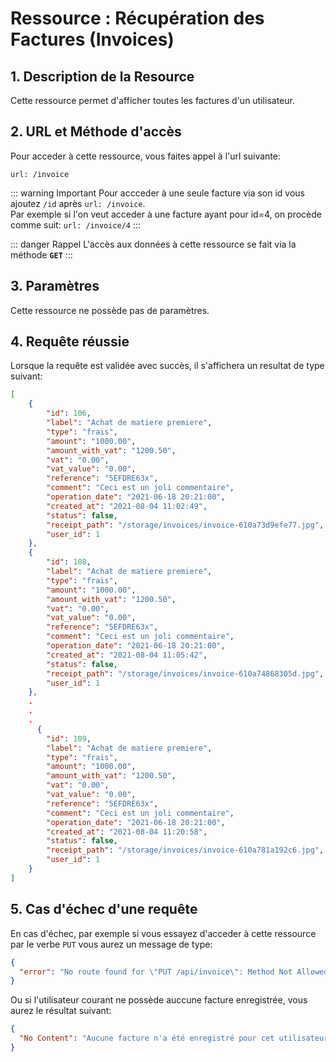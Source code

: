 # Ressource : Récupération des Factures (Invoices)

## 1. Description de la Resource

Cette ressource permet d'afficher toutes les factures d'un utilisateur.

## 2. URL et Méthode d'accès

Pour acceder à cette ressource, vous faites appel à l'url suivante:

```
url: /invoice
```

::: warning Important
Pour accceder à une seule facture via son id vous ajoutez `/id` après `url: /invoice`. <br>
Par exemple si l'on veut acceder à une facture ayant pour id=4, on procède comme suit:
`url: /invoice/4`
:::

::: danger Rappel
L'accès aux données à cette ressource se fait via la méthode **`GET`**
:::

## 3. Paramètres

Cette ressource ne possède pas de paramètres.

## 4. Requête réussie

Lorsque la requête est validée avec succès, il s'affichera un resultat de type suivant:

```json
[
    {
        "id": 106,
        "label": "Achat de matiere premiere",
        "type": "frais",
        "amount": "1000.00",
        "amount_with_vat": "1200.50",
        "vat": "0.00",
        "vat_value": "0.00",
        "reference": "5EFDRE63x",
        "comment": "Ceci est un joli commentaire",
        "operation_date": "2021-06-18 20:21:00",
        "created_at": "2021-08-04 11:02:49",
        "status": false,
        "receipt_path": "/storage/invoices/invoice-610a73d9efe77.jpg",
        "user_id": 1
    },
    {
        "id": 108,
        "label": "Achat de matiere premiere",
        "type": "frais",
        "amount": "1000.00",
        "amount_with_vat": "1200.50",
        "vat": "0.00",
        "vat_value": "0.00",
        "reference": "5EFDRE63x",
        "comment": "Ceci est un joli commentaire",
        "operation_date": "2021-06-18 20:21:00",
        "created_at": "2021-08-04 11:05:42",
        "status": false,
        "receipt_path": "/storage/invoices/invoice-610a74868305d.jpg",
        "user_id": 1
    },
    .
    .
    .
      {
        "id": 109,
        "label": "Achat de matiere premiere",
        "type": "frais",
        "amount": "1000.00",
        "amount_with_vat": "1200.50",
        "vat": "0.00",
        "vat_value": "0.00",
        "reference": "5EFDRE63x",
        "comment": "Ceci est un joli commentaire",
        "operation_date": "2021-06-18 20:21:00",
        "created_at": "2021-08-04 11:20:58",
        "status": false,
        "receipt_path": "/storage/invoices/invoice-610a781a192c6.jpg",
        "user_id": 1
    }
]
```

## 5. Cas d'échec d'une requête

En cas d'échec, par exemple si vous essayez d'acceder à cette ressource par le verbe `PUT` vous aurez un message de type:

```json
{
  "error": "No route found for \"PUT /api/invoice\": Method Not Allowed (Allow: POST, GET)"
}
```

Ou si l'utilisateur courant ne possède auccune facture enregistrée, vous aurez le résultat suivant:

```json
{
  "No Content": "Aucune facture n'a été enregistré pour cet utilisateur."
}
```
